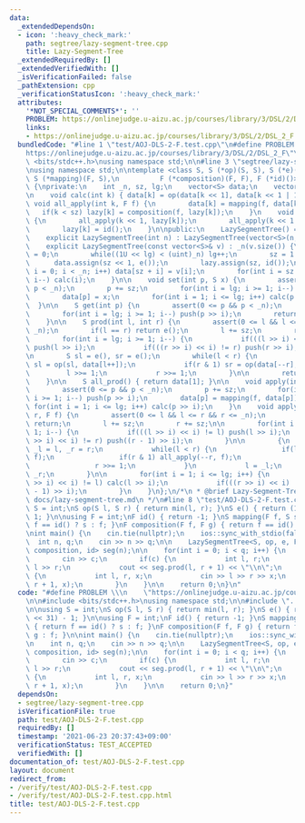 ```yaml
---
data:
  _extendedDependsOn:
  - icon: ':heavy_check_mark:'
    path: segtree/lazy-segment-tree.cpp
    title: Lazy-Segment-Tree
  _extendedRequiredBy: []
  _extendedVerifiedWith: []
  _isVerificationFailed: false
  _pathExtension: cpp
  _verificationStatusIcon: ':heavy_check_mark:'
  attributes:
    '*NOT_SPECIAL_COMMENTS*': ''
    PROBLEM: https://onlinejudge.u-aizu.ac.jp/courses/library/3/DSL/2/DSL_2_F
    links:
    - https://onlinejudge.u-aizu.ac.jp/courses/library/3/DSL/2/DSL_2_F
  bundledCode: "#line 1 \"test/AOJ-DLS-2-F.test.cpp\"\n#define PROBLEM \\\n    \"\
    https://onlinejudge.u-aizu.ac.jp/courses/library/3/DSL/2/DSL_2_F\"\n\n#include\
    \ <bits/stdc++.h>\nusing namespace std;\n\n#line 3 \"segtree/lazy-segment-tree.cpp\"\
    \nusing namespace std;\n\ntemplate <class S, S (*op)(S, S), S (*e)(), class F,\
    \ S (*mapping)(F, S),\n          F (*composition)(F, F), F (*id)()>\nclass LazySegmentTree\
    \ {\nprivate:\n    int _n, sz, lg;\n    vector<S> data;\n    vector<F> lazy;\n\
    \n    void calc(int k) { data[k] = op(data[k << 1], data[k << 1 | 1]); }\n   \
    \ void all_apply(int k, F f) {\n        data[k] = mapping(f, data[k]);\n     \
    \   if(k < sz) lazy[k] = composition(f, lazy[k]);\n    }\n    void push(int k)\
    \ {\n        all_apply(k << 1, lazy[k]);\n        all_apply(k << 1 | 1, lazy[k]);\n\
    \        lazy[k] = id();\n    }\n\npublic:\n    LazySegmentTree() = default;\n\
    \    explicit LazySegmentTree(int n) : LazySegmentTree(vector<S>(n, e())) {}\n\
    \    explicit LazySegmentTree(const vector<S>& v) : _n(v.size()) {\n        lg\
    \ = 0;\n        while((1U << lg) < (uint)_n) lg++;\n        sz = 1 << lg;\n  \
    \      data.assign(sz << 1, e());\n        lazy.assign(sz, id());\n        for(int\
    \ i = 0; i < _n; i++) data[sz + i] = v[i];\n        for(int i = sz - 1; i >= 1;\
    \ i--) calc(i);\n    }\n\n    void set(int p, S x) {\n        assert(0 <= p &&\
    \ p < _n);\n        p += sz;\n        for(int i = lg; i >= 1; i--) push(p >> i);\n\
    \        data[p] = x;\n        for(int i = 1; i <= lg; i++) calc(p >> i);\n  \
    \  }\n\n    S get(int p) {\n        assert(0 <= p && p < _n);\n        p += sz;\n\
    \        for(int i = lg; i >= 1; i--) push(p >> i);\n        return data[p];\n\
    \    }\n\n    S prod(int l, int r) {\n        assert(0 <= l && l <= r && r <=\
    \ _n);\n        if(l == r) return e();\n        l += sz;\n        r += sz;\n\n\
    \        for(int i = lg; i >= 1; i--) {\n            if(((l >> i) << i) != l)\
    \ push(l >> i);\n            if(((r >> i) << i) != r) push(r >> i);\n        }\n\
    \n        S sl = e(), sr = e();\n        while(l < r) {\n            if(l & 1)\
    \ sl = op(sl, data[l++]);\n            if(r & 1) sr = op(data[--r], sr);\n   \
    \         l >>= 1;\n            r >>= 1;\n        }\n\n        return op(sl, sr);\n\
    \    }\n\n    S all_prod() { return data[1]; }\n\n    void apply(int p, F f) {\n\
    \        assert(0 <= p && p < _n);\n        p += sz;\n        for(int i = lg;\
    \ i >= 1; i--) push(p >> i);\n        data[p] = mapping(f, data[p]);\n       \
    \ for(int i = 1; i <= lg; i++) calc(p >> i);\n    }\n    void apply(int l, int\
    \ r, F f) {\n        assert(0 <= l && l <= r && r <= _n);\n        if(l == r)\
    \ return;\n        l += sz;\n        r += sz;\n\n        for(int i = lg; i >=\
    \ 1; i--) {\n            if(((l >> i) << i) != l) push(l >> i);\n            if(((r\
    \ >> i) << i) != r) push((r - 1) >> i);\n        }\n\n        {\n            int\
    \ _l = l, _r = r;\n            while(l < r) {\n                if(l & 1) all_apply(l++,\
    \ f);\n                if(r & 1) all_apply(--r, f);\n                l >>= 1;\n\
    \                r >>= 1;\n            }\n            l = _l;\n            r =\
    \ _r;\n        }\n\n        for(int i = 1; i <= lg; i++) {\n            if(((l\
    \ >> i) << i) != l) calc(l >> i);\n            if(((r >> i) << i) != r) calc((r\
    \ - 1) >> i);\n        }\n    }\n};\n/*\n * @brief Lazy-Segment-Tree\n * @docs\
    \ docs/lazy-segment-tree.md\n */\n#line 8 \"test/AOJ-DLS-2-F.test.cpp\"\n\nusing\
    \ S = int;\nS op(S l, S r) { return min(l, r); }\nS e() { return (1LL << 31) -\
    \ 1; }\n\nusing F = int;\nF id() { return -1; }\nS mapping(F f, S s) { return\
    \ f == id() ? s : f; }\nF composition(F f, F g) { return f == id() ? g : f; }\n\
    \nint main() {\n    cin.tie(nullptr);\n    ios::sync_with_stdio(false);\n\n  \
    \  int n, q;\n    cin >> n >> q;\n\n    LazySegmentTree<S, op, e, F, mapping,\
    \ composition, id> seg(n);\n\n    for(int i = 0; i < q; i++) {\n        int c;\n\
    \        cin >> c;\n        if(c) {\n            int l, r;\n            cin >>\
    \ l >> r;\n            cout << seg.prod(l, r + 1) << \"\\n\";\n        } else\
    \ {\n            int l, r, x;\n            cin >> l >> r >> x;\n            seg.apply(l,\
    \ r + 1, x);\n        }\n    }\n\n    return 0;\n}\n"
  code: "#define PROBLEM \\\n    \"https://onlinejudge.u-aizu.ac.jp/courses/library/3/DSL/2/DSL_2_F\"\
    \n\n#include <bits/stdc++.h>\nusing namespace std;\n\n#include \"../segtree/lazy-segment-tree.cpp\"\
    \n\nusing S = int;\nS op(S l, S r) { return min(l, r); }\nS e() { return (1LL\
    \ << 31) - 1; }\n\nusing F = int;\nF id() { return -1; }\nS mapping(F f, S s)\
    \ { return f == id() ? s : f; }\nF composition(F f, F g) { return f == id() ?\
    \ g : f; }\n\nint main() {\n    cin.tie(nullptr);\n    ios::sync_with_stdio(false);\n\
    \n    int n, q;\n    cin >> n >> q;\n\n    LazySegmentTree<S, op, e, F, mapping,\
    \ composition, id> seg(n);\n\n    for(int i = 0; i < q; i++) {\n        int c;\n\
    \        cin >> c;\n        if(c) {\n            int l, r;\n            cin >>\
    \ l >> r;\n            cout << seg.prod(l, r + 1) << \"\\n\";\n        } else\
    \ {\n            int l, r, x;\n            cin >> l >> r >> x;\n            seg.apply(l,\
    \ r + 1, x);\n        }\n    }\n\n    return 0;\n}"
  dependsOn:
  - segtree/lazy-segment-tree.cpp
  isVerificationFile: true
  path: test/AOJ-DLS-2-F.test.cpp
  requiredBy: []
  timestamp: '2021-06-23 20:37:43+09:00'
  verificationStatus: TEST_ACCEPTED
  verifiedWith: []
documentation_of: test/AOJ-DLS-2-F.test.cpp
layout: document
redirect_from:
- /verify/test/AOJ-DLS-2-F.test.cpp
- /verify/test/AOJ-DLS-2-F.test.cpp.html
title: test/AOJ-DLS-2-F.test.cpp
---
```

